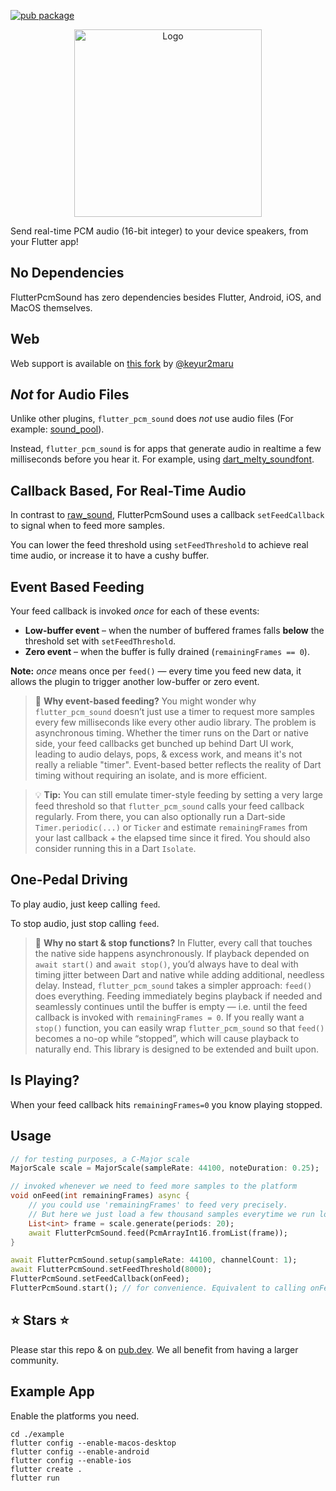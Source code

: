 [![pub package](https://img.shields.io/pub/v/flutter_pcm_sound.svg)](https://pub.dartlang.org/packages/flutter_pcm_sound)

<p align="center">
    <img alt="Logo" src="https://github.com/chipweinberger/flutter_pcm_sound/blob/master/site/logo.png?raw=true" style="height: 300px;" />
</p>

Send real-time PCM audio (16-bit integer) to your device speakers, from your Flutter app!

## No Dependencies

FlutterPcmSound has zero dependencies besides Flutter, Android, iOS, and MacOS themselves.

## Web

Web support is available on [this fork](https://github.com/keyur2maru/flutter_pcm_sound/tree/master) by [@keyur2maru](https://github.com/keyur2maru)

## *Not* for Audio Files

Unlike other plugins, `flutter_pcm_sound` does *not* use audio files (For example: [sound_pool](https://pub.dev/packages/soundpool)).

Instead, `flutter_pcm_sound` is for apps that generate audio in realtime a few milliseconds before you hear it. For example, using [dart_melty_soundfont](https://pub.dev/packages/dart_melty_soundfont).


## Callback Based, For Real-Time Audio

In contrast to [raw_sound](https://pub.dev/packages/raw_sound), FlutterPcmSound uses a callback `setFeedCallback` to signal when to feed more samples.

You can lower the feed threshold using `setFeedThreshold` to achieve real time audio, or increase it to have a cushy buffer.

## Event Based Feeding

Your feed callback is invoked _once_ for each of these events:
- **Low-buffer event** – when the number of buffered frames falls **below** the threshold set with `setFeedThreshold`.
- **Zero event** – when the buffer is fully drained (`remainingFrames == 0`).

**Note:** _once_ means once per `feed()` — every time you feed new data, it allows the plugin to trigger another low-buffer or zero event.

> 🧠 **Why event-based feeding?** You might wonder why `flutter_pcm_sound` doesn’t just use a timer to request more samples every few milliseconds like every other audio library. The problem is asynchronous timing. Whether the timer runs on the Dart or native side, your feed callbacks get bunched up behind Dart UI work, leading to audio delays, pops, & excess work, and means it's not really a reliable "timer". Event-based better reflects the reality of Dart timing without requiring an isolate, and is more efficient.

> 💡 **Tip:** You can still emulate timer-style feeding by setting a very large feed threshold so that `flutter_pcm_sound` calls your feed callback regularly. From there, you can also optionally run a Dart-side `Timer.periodic(...)` or `Ticker` and estimate `remainingFrames`  from your last callback + the elapsed time since it fired. You should also consider running this in a Dart `Isolate`.

## One-Pedal Driving

To play audio, just keep calling `feed`. 

To stop audio, just stop calling `feed`.

> 🧠 **Why no start & stop functions?**  In Flutter, every call that touches the native side happens asynchronously. If playback depended on `await start()` and `await stop()`, you’d always have to deal with timing jitter between Dart and native while adding additional, needless delay. Instead, `flutter_pcm_sound` takes a simpler approach: `feed()` does everything. Feeding immediately begins playback if needed and seamlessly continues until the buffer is empty — i.e. until the feed callback is invoked with `remainingFrames = 0`. If you really want a `stop()` function, you can easily wrap `flutter_pcm_sound` so that `feed()` becomes a no-op while “stopped”, which will cause playback to naturally end. This library is designed to be extended and built upon.

## Is Playing?

When your feed callback hits `remainingFrames=0` you know playing stopped.

## Usage

```dart
// for testing purposes, a C-Major scale 
MajorScale scale = MajorScale(sampleRate: 44100, noteDuration: 0.25);

// invoked whenever we need to feed more samples to the platform
void onFeed(int remainingFrames) async {
    // you could use 'remainingFrames' to feed very precisely.
    // But here we just load a few thousand samples everytime we run low.
    List<int> frame = scale.generate(periods: 20);
    await FlutterPcmSound.feed(PcmArrayInt16.fromList(frame));
}

await FlutterPcmSound.setup(sampleRate: 44100, channelCount: 1);
await FlutterPcmSound.setFeedThreshold(8000); 
FlutterPcmSound.setFeedCallback(onFeed);
FlutterPcmSound.start(); // for convenience. Equivalent to calling onFeed(0);
```

## ⭐ Stars ⭐

Please star this repo & on [pub.dev](https://pub.dev/packages/flutter_pcm_sound). We all benefit from having a larger community.

## Example App

Enable the platforms you need.

```
cd ./example                      
flutter config --enable-macos-desktop                                                      
flutter config --enable-android 
flutter config --enable-ios 
flutter create .
flutter run
```



